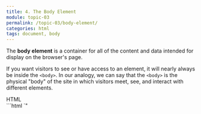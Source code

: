 ```yaml
---
title: 4. The Body Element
module: topic-03
permalink: /topic-03/body-element/
categories: html
tags: document, body
---
```


<div class="divider-heading"></div>


The **body element** is a container for all of the content and data intended for display on the browser's page.

If you want visitors to see or have access to an element, it will nearly always be inside the `<body>`. In our analogy, we can say that the `<body>` is the physical "body" of the site in which visitors meet, see, and interact with different elements.

<div class="code-heading">
  <span class="html">HTML</span>
</div>
```html
<!DOCTYPE html>
<html>
  <head>
    <title></title>
  </head>

  <body>
    <!-- “My Way-Cool Awesome Site!” contents, visible to visitors. -->
  </body>
</html>
`"
